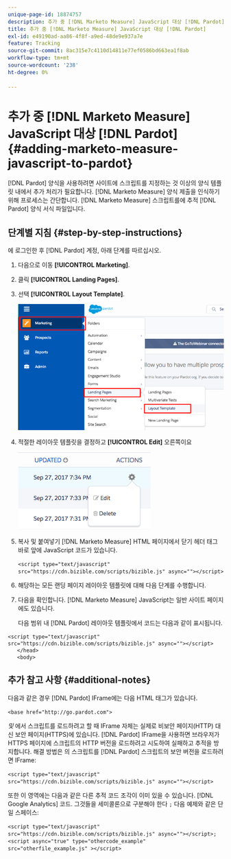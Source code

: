 ```yaml
---
unique-page-id: 18874757
description: 추가 중 [!DNL Marketo Measure] JavaScript 대상 [!DNL Pardot] - [!DNL Marketo Measure] - 제품 설명서
title: 추가 중 [!DNL Marketo Measure] JavaScript 대상 [!DNL Pardot]
exl-id: e49190ad-aa86-4f8f-a9ed-48de9e937a7e
feature: Tracking
source-git-commit: 8ac315e7c4110d14811e77ef0586bd663ea1f8ab
workflow-type: tm+mt
source-wordcount: '238'
ht-degree: 0%

---
```


# 추가 중 [!DNL Marketo Measure] JavaScript 대상 [!DNL Pardot] {#adding-marketo-measure-javascript-to-pardot}

[!DNL Pardot] 양식을 사용하려면 사이트에 스크립트를 지정하는 것 이상의 양식 템플릿 내에서 추가 처리가 필요합니다. [!DNL Marketo Measure] 양식 제출을 인식하기 위해 프로세스는 간단합니다. [!DNL Marketo Measure] 스크립트를에 추적 [!DNL Pardot] 양식 서식 파일입니다.

## 단계별 지침 {#step-by-step-instructions}

에 로그인한 후 [!DNL Pardot] 계정, 아래 단계를 따르십시오.

1. 다음으로 이동 **[!UICONTROL Marketing]**.

1. 클릭 **[!UICONTROL Landing Pages]**.

1. 선택 **[!UICONTROL Layout Template]**.

   ![](assets/1-3.png)

1. 적절한 레이아웃 템플릿을 결정하고 **[!UICONTROL Edit]** 오른쪽이요

   ![](assets/2-1.png)

1. 복사 및 붙여넣기 [!DNL Marketo Measure] HTML 페이지에서 닫기 헤더 태그 바로 앞에 JavaScript 코드가 있습니다.

   `<script type="text/javascript" src="https://cdn.bizible.com/scripts/bizible.js" async=""></script>`

1. 해당하는 모든 랜딩 페이지 레이아웃 템플릿에 대해 다음 단계를 수행합니다.

1. 다음을 확인합니다. [!DNL Marketo Measure] JavaScript는 일반 사이트 페이지에도 있습니다.

   다음 범위 내 [!DNL Pardot] 레이아웃 템플릿에서 코드는 다음과 같이 표시됩니다.

```text
<script type="text/javascript" src="https://cdn.bizible.com/scripts/bizible.js" async=""></script>
   </head>
   <body>
```

## 추가 참고 사항 {#additional-notes}

다음과 같은 경우 [!DNL Pardot] IFrame에는 다음 HTML 태그가 있습니다.

`<base href="http://go.pardot.com">`

_및_ 에서 스크립트를 로드하려고 할 때 IFrame 자체는 실제로 비보안 페이지(HTTP) 대신 보안 페이지(HTTPS)에 있습니다. [!DNL Pardot] IFrame을 사용하면 브라우저가 HTTPS 페이지에 스크립트의 HTTP 버전을 로드하려고 시도하여 실패하고 추적을 방지합니다. 해결 방법은 의 스크립트를 [!DNL Pardot] 스크립트의 보안 버전을 로드하려면 IFrame:

`<script type="text/javascript" src="https://cdn.bizible.com/scripts/bizible.js" async=""></script>`

또한 이 영역에는 다음과 같은 다른 추적 코드 조각이 이미 있을 수 있습니다. [!DNL Google Analytics] 코드. 그것들을 세미콜론으로 구분해야 한다 `;` 다음 예제와 같은 단일 스페이스:

`<script type="text/javascript" src="https://cdn.bizible.com/scripts/bizible.js" async=""></script>; <script async="true" type="othercode_example" src="otherfile_example.js" ></script>`
